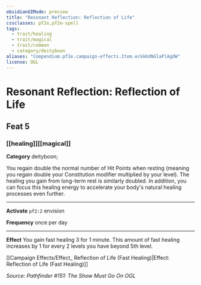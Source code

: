 ```yaml
---
obsidianUIMode: preview
title: "Resonant Reflection: Reflection of Life"
cssclasses: pf2e,pf2e-spell
tags:
  - trait/healing
  - trait/magical
  - trait/common
  - category/deityboon
aliases: "Compendium.pf2e.campaign-effects.Item.eckkKdNGlaPlAgOW"
license: OGL
---
```

# Resonant Reflection: Reflection of Life
## Feat 5
### [[healing]][[magical]]

**Category** deityboon; 




You regain double the normal number of Hit Points when resting (meaning you regain double your Constitution modifier multiplied by your level). The healing you gain from long-term rest is similarly doubled. In addition, you can focus this healing energy to accelerate your body's natural healing processes even further.

* * *

**Activate** `pf2:2` envision

**Frequency** once per day

* * *

**Effect** You gain fast healing 3 for 1 minute. This amount of fast healing increases by 1 for every 2 levels you have beyond 5th level.

[[Campaign Effects/Effect_ Reflection of Life (Fast Healing)|Effect: Reflection of Life (Fast Healing)]]

*Source: Pathfinder #151: The Show Must Go On*
*OGL*